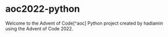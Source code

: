 # aoc2022-python
Welcome to the Advent of Code[^aoc] Python project created by hadiamin using the Advent of Code 2022.